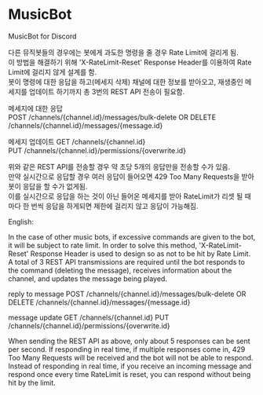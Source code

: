 # MusicBot
MusicBot for Discord

다른 뮤직봇들의 경우에는 봇에게 과도한 명령을 줄 경우 Rate Limit에 걸리게 됨.  
이 방법을 해결하기 위해 'X-RateLimit-Reset' Response Header를 이용하여 Rate Limit에 걸리지 않게 설계를 함.  
봇이 명령에 대한 응답을 하고(메세지 삭제) 채널에 대한 정보를 받아오고, 재생중인 메세지를 업데이트 하기까지 총 3번의 REST API 전송이 필요함.

메세지에 대한 응답  
POST /channels/{channel.id}/messages/bulk-delete OR DELETE /channels/{channel.id}/messages/{message.id}  

메세지 업데이트
GET /channels/{channel.id}  
PUT /channels/{channel.id}/permissions/{overwrite.id}

위와 같은 REST API를 전송할 경우 약 초당 5개의 응답만을 전송할 수가 있음.  
만약 실시간으로 응답할 경우 여러 응답이 들어오면 429 Too Many Requests을 받아 봇이 응답을 할 수가 없게됨.  
이를 실시간으로 응답을 하는 것이 아닌 들어온 메세지를 받아 RateLimit가 리셋 될 때 마다 한 번씩 응답을 하게되면 제한에 걸리지 않고 응답이 가능해짐.

English:  
  
In the case of other music bots, if excessive commands are given to the bot, it will be subject to rate limit.
In order to solve this method, 'X-RateLimit-Reset' Response Header is used to design so as not to be hit by Rate Limit.
A total of 3 REST API transmissions are required until the bot responds to the command (deleting the message), receives information about the channel, and updates the message being played.

reply to message
POST /channels/{channel.id}/messages/bulk-delete OR DELETE /channels/{channel.id}/messages/{message.id}

message update
GET /channels/{channel.id}
PUT /channels/{channel.id}/permissions/{overwrite.id}

When sending the REST API as above, only about 5 responses can be sent per second.
If responding in real time, if multiple responses come in, 429 Too Many Requests will be received and the bot will not be able to respond.
Instead of responding in real time, if you receive an incoming message and respond once every time RateLimit is reset, you can respond without being hit by the limit.